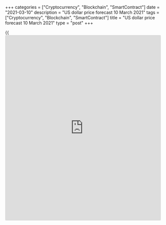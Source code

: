 +++
categories = ["Cryptocurrency", "Blockchain", "SmartContract"]
date = "2021-03-10"
description = "US dollar price forecast 10 March 2021"
tags = ["Cryptocurrency", "Blockchain", "SmartContract"]
title = "US dollar price forecast 10 March 2021"
type = "post"
+++

{{<iframe id="large-banner" src="https://www.bounty.group/#slide=9.0" width="100%" height="600" scrolling="no" style="border: 0px solid rgb(216, 221, 230); border-radius: 3px;">}}

2021-03-10

2021-03-10

Dollar makes waves. Forecast as of 10.03.2021Dmitri Demidenko

The EURUSD drop came as a surprise for financial markets, as the
greenback seemed an outsider in 2021. How will the change in the market
sentiment affect the euro? Let us discuss the Forex outlook and make up
a [EURUSD][1] trading plan.

## Weekly US dollar fundamental forecast

What is good, what is bad? Is the US Treasury yield rally bad for the
global economy? The US stock indexes are stable, and the VIX is down,
the Fed doesn’t express any concerns, the financial conditions in the US
are improving. Therefore, the US bond yield rally doesn't do any harm.
However, increased demand for US assets strengthens the US dollar and
leads to the capital outflow from emerging markets, tightening the
financial condition in these regions.

The OECD revised up the projection for the global economy’s expansion in
2021 from 4.2% to 5.6%. The primary reason is a faster recovery of the
US GDP than it was earlier expected. The forecast for the US GDP is
increased to 6.5%, almost twice as much as the previous estimate, being
the highest gauge since 1984 due to the effective introduction of
vaccines and massive fiscal stimulus. The OECD suggests the
$1.9-trillion aid package from Joe Biden should add 1% to the global
growth amid the increase in the US demand.

### OECD forecasts for world’s leading economies



 _Source_ _: Bloomberg_

However, the OECD warns that higher yields on US Treasuries could result
in the capital outflow from emerging markets, where vaccination spread
is slower than in the advanced economies. This will slow down economic
recovery in these regions, which is already unstable. Investors continue
to draw parallels with 2013 and 2018 when the taper tantrum triggered by
the Fed and the US-China trade war resulted in turmoil in emerging
markets. In both cases, the greenback has strengthened.

Nowadays, the amount of US dollar shorts exceeds what it was 3 and 8
years ago. In early 2021, [investor](https://www.fintechee.com/tutorial-for-forex-trading/investor-mode/)s expected the USD to weaken
significantly. However, the USD has been rising during each of the three
months of the year. As a result, hedge funds have cut their greenback
shorts against major currencies by $6 billion, but $25 billion in net
longs are still held.

### Dynamics of USD and US dollar speculative positions

 _Source_ _: Bloomberg_

Thus, the divergence in the economic growth in the US and other regions,
as well as an increase in the attractiveness of US assets, support the
current greenback strengthening. Until the euro-area economy begins to
show signs of recovery, the [EURUSD][1] will continue falling. Yes, the
euro has stopped declining as the demand for tech stocks increased and
the US bond market rates stabilized, but the growth in Treasury yields
is an objective process. It does not affect financial conditions, does
not scare [investor](https://www.fintechee.com/tutorial-for-forex-trading/investor-mode/)s (the VIX fear index remains low), and does not cause
concern for the Fed.

### Weekly [EURUSD][1] trading plan

The [EURUSD][1] bulls could only hope for the faster vaccination in the
EU, associated with increased PMI and euro-area exports due to China and
the USA. Until this happens, it makes sense to sell the euro-dollar on
the price rise towards 1.193 and 1.199.



## Price chart of EURUSD in real time mode

The content of this article reflects the author’s opinion and does not
necessarily reflect the official position of LiteForex. The material
published on this page is provided for informational purposes only and
should not be considered as the provision of investment advice for the
purposes of Directive 2004/39/EC.

Rate this article:

{{value}}

( {{count}} {{title}} )

   1. my.liteforex.com/trading/chart?symbol=EURUSD&returnUrl=true